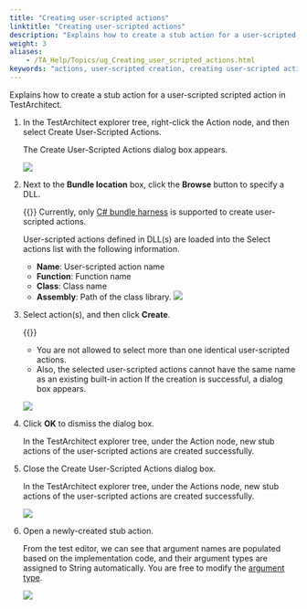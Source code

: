 ```yaml
--- 
title: "Creating user-scripted actions"
linktitle: "Creating user-scripted actions"
description: "Explains how to create a stub action for a user-scripted scripted action in TestArchitect."
weight: 3
aliases: 
    - /TA_Help/Topics/ug_Creating_user_scripted_actions.html
keywords: "actions, user-scripted creation, creating user-scripted actions"
---
```


Explains how to create a stub action for a user-scripted scripted action in TestArchitect.

1.  In the TestArchitect explorer tree, right-click the Action node, and then select Create User-Scripted Actions.

    The Create User-Scripted Actions dialog box appears.

    ![](/images/TA_Tutorials/Images/Create_user_scripted_action_dlg.png)

2.  Next to the **Bundle location** box, click the **Browse** button to specify a DLL.

    {{<important>}} Currently, only [C\# bundle harness](/testarchitect-tutorial/part-3-extending-testarchitect/lesson-8-using-an-automation-harness/working-with-the-c-bundle-harness/) is supported to create user-scripted actions.

    User-scripted actions defined in DLL\(s\) are loaded into the Select actions list with the following information.

    -   **Name**: User-scripted action name
    -   **Function**: Function name
    -   **Class**: Class name
    -   **Assembly**: Path of the class library.
    ![](/images/TA_Tutorials/Images/Create_user_scripted_action_dlg.png)

3.  Select action\(s\), and then click **Create**.

    {{<note>}}

    -   You are not allowed to select more than one identical user-scripted actions.
    -   Also, the selected user-scripted actions cannot have the same name as an existing built-in action
    If the creation is successful, a dialog box appears.

    ![](/images/TA_Tutorials/Images/action_created_successfully.png)

4.  Click **OK** to dismiss the dialog box.

    In the TestArchitect explorer tree, under the Action node, new stub actions of the user-scripted actions are created successfully.

5.  Close the Create User-Scripted Actions dialog box.

    In the TestArchitect explorer tree, under the Actions node, new stub actions of the user-scripted actions are created successfully.

    ![](/images/TA_Tutorials/Images/user_defined_action.png)

6.  Open a newly-created stub action.

    From the test editor, we can see that argument names are populated based on the implementation code, and their argument types are assigned to String automatically. You are free to modify the [argument type](/user-guide/actions/user-defined-actions/argument-types/).

    ![](/images/TA_Help/Images/creation_user_scipted_actions.png)




